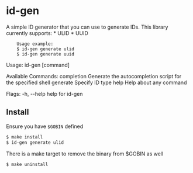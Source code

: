 # id-gen

A simple ID generator that you can use to generate IDs. This library currently supports:
        * ULID
        * UUID

        Usage example:
        $ id-gen generate ulid
        $ id-gen generate uuid

Usage:
  id-gen [command]

Available Commands:
  completion  Generate the autocompletion script for the specified shell
  generate    Specify ID type
  help        Help about any command

Flags:
  -h, --help   help for id-gen

## Install

Ensure you have `$GOBIN` defined

```sh
$ make install
$ id-gen generate ulid
```

There is a make target to remove the binary from $GOBIN as well

```sh
$ make uninstall
```
